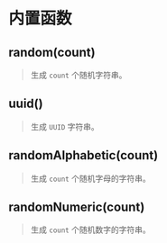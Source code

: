 # 内置函数

## random(count)

> 生成 `count` 个随机字符串。

## uuid()

> 生成 `UUID` 字符串。

## randomAlphabetic(count)

> 生成 `count` 个随机字母的字符串。

## randomNumeric(count)

> 生成 `count` 个随机数字的字符串。
